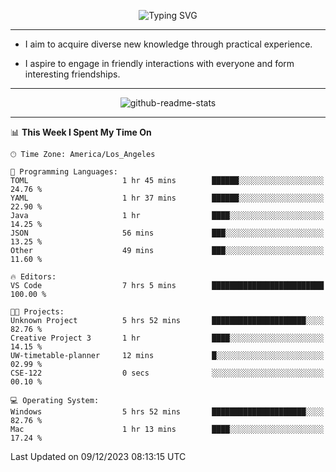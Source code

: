 <p align="center">
  <img src="https://readme-typing-svg.demolab.com?font=Fira+Code&weight=500&size=32&duration=2500&pause=1600&center=true&vCenter=true&random=false&width=1024&height=64&lines=Hi+there+%F0%9F%91%8B;I'm+delighted+you+could+make+it+here+%F0%9F%8E%89;I'm+Harry%2C+a+college+student+still+finding+my+way" alt="Typing SVG" />
</p>


---


- I aim to acquire diverse new knowledge through practical experience.

- I aspire to engage in friendly interactions with everyone and form interesting friendships.


---


<p align="center">
  <img src="https://github-readme-stats.vercel.app/api?username=Harry-Jing&show_icons=true" alt="github-readme-stats"/>
</p>


---

<!--START_SECTION:waka-->
📊 **This Week I Spent My Time On** 

```text
🕑︎ Time Zone: America/Los_Angeles

💬 Programming Languages: 
TOML                     1 hr 45 mins        ██████░░░░░░░░░░░░░░░░░░░   24.76 % 
YAML                     1 hr 37 mins        ██████░░░░░░░░░░░░░░░░░░░   22.90 % 
Java                     1 hr                ████░░░░░░░░░░░░░░░░░░░░░   14.25 % 
JSON                     56 mins             ███░░░░░░░░░░░░░░░░░░░░░░   13.25 % 
Other                    49 mins             ███░░░░░░░░░░░░░░░░░░░░░░   11.60 % 

🔥 Editors: 
VS Code                  7 hrs 5 mins        █████████████████████████   100.00 % 

🐱‍💻 Projects: 
Unknown Project          5 hrs 52 mins       █████████████████████░░░░   82.76 % 
Creative Project 3       1 hr                ████░░░░░░░░░░░░░░░░░░░░░   14.15 % 
UW-timetable-planner     12 mins             █░░░░░░░░░░░░░░░░░░░░░░░░   02.99 % 
CSE-122                  0 secs              ░░░░░░░░░░░░░░░░░░░░░░░░░   00.10 % 

💻 Operating System: 
Windows                  5 hrs 52 mins       █████████████████████░░░░   82.76 % 
Mac                      1 hr 13 mins        ████░░░░░░░░░░░░░░░░░░░░░   17.24 % 
```


 Last Updated on 09/12/2023 08:13:15 UTC
<!--END_SECTION:waka-->
